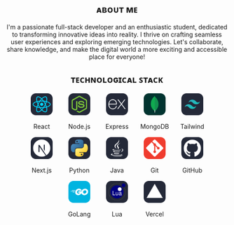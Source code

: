 <h2 align="center">ᴀʙᴏᴜᴛ ᴍᴇ</h2>

<p align="center">
  I'm a passionate full-stack developer and an enthusiastic student, dedicated to transforming innovative ideas into reality. I thrive on crafting seamless user experiences and exploring emerging technologies. Let's collaborate, share knowledge, and make the digital world a more exciting and accessible place for everyone!
</p>

<h2 align="center">ᴛᴇᴄʜɴᴏʟᴏɢɪᴄᴀʟ ꜱᴛᴀᴄᴋ</h2>

<div align="center" style="display: flex; flex-wrap: wrap; justify-content: center; width: 100%;">
  <div style="display: inline-block; width: 86px; height: 100px; text-align: center;">
    <img src="https://github.com/tandpfun/skill-icons/blob/main/icons/React-Dark.svg" alt="React" width="50" height="50"/>
    <p>React</p>
  </div>
  <div style="display: inline-block; width: 86px; height: 100px; text-align: center;">
    <img src="https://github.com/tandpfun/skill-icons/blob/main/icons/NodeJS-Dark.svg" alt="Node.js" width="50" height="50"/>
    <p>Node.js</p>
  </div>
  <div style="display: inline-block; width: 86px; height: 100px; text-align: center;">
    <img src="https://github.com/tandpfun/skill-icons/blob/main/icons/ExpressJS-Dark.svg" alt="Express" width="50" height="50"/>
    <p>Express</p>
  </div>
  <div style="display: inline-block; width: 86px; height: 100px; text-align: center;">
    <img src="https://github.com/tandpfun/skill-icons/blob/main/icons/MongoDB.svg" alt="MongoDB" width="50" height="50"/>
    <p>MongoDB</p>
  </div>
  <div style="display: inline-block; width: 86px; height: 100px; text-align: center;">
    <img src="https://github.com/tandpfun/skill-icons/blob/main/icons/TailwindCSS-Dark.svg" alt="Tailwind CSS" width="50" height="50"/>
    <p>Tailwind</p>
  </div>
  <div style="display: inline-block; width: 86px; height: 100px; text-align: center;">
    <img src="https://github.com/tandpfun/skill-icons/blob/main/icons/NextJS-Dark.svg" alt="Next.js" width="50" height="50"/>
    <p>Next.js</p>
  </div>
  <div style="display: inline-block; width: 86px; height: 100px; text-align: center;">
    <img src="https://github.com/tandpfun/skill-icons/blob/main/icons/Python-Dark.svg" alt="Python" width="50" height="50"/>
    <p>Python</p>
  </div>
  <div style="display: inline-block; width: 86px; height: 100px; text-align: center;">
    <img src="https://github.com/tandpfun/skill-icons/blob/main/icons/Java-Dark.svg" alt="Java" width="50" height="50"/>
    <p>Java</p>
  </div>
  <div style="display: inline-block; width: 86px; height: 100px; text-align: center;">
    <img src="https://github.com/tandpfun/skill-icons/blob/main/icons/Git.svg" alt="Git" width="50" height="50"/>
    <p>Git</p>
  </div>
  <div style="display: inline-block; width: 86px; height: 100px; text-align: center;">
    <img src="https://github.com/tandpfun/skill-icons/blob/main/icons/Github-Dark.svg" alt="GitHub" width="50" height="50"/>
    <p>GitHub</p>
  </div>
  <div style="display: inline-block; width: 86px; height: 100px; text-align: center;">
    <img src="https://github.com/tandpfun/skill-icons/blob/main/icons/GoLang.svg" alt="Go" width="50" height="50"/>
    <p>GoLang</p>
  </div>
  <div style="display: inline-block; width: 86px; height: 100px; text-align: center;">
    <img src="https://github.com/tandpfun/skill-icons/blob/main/icons/Lua-Dark.svg" alt="Lua" width="50" height="50"/>
    <p>Lua</p>
  </div>
  <div style="display: inline-block; width: 86px; height: 100px; text-align: center;">
    <img src="https://github.com/tandpfun/skill-icons/blob/main/icons/Vercel-Dark.svg" alt="Vercel" width="50" height="50"/>
    <p>Vercel</p>
  </div>
</div>
